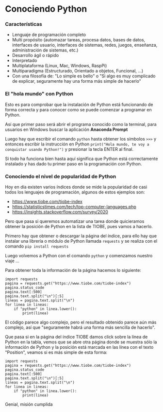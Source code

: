 # Conociendo Python

### Características
- Lenguaje de programación completo
- Multi propósito (automazar tareas, procesa datos, bases de datos, interfaces de usuario, interfaces de sistemas, redes, juegos, enseñanza, administración de sistemas, etc.)
- Desarrollo ágil o rápido
- Interpretado
- Multiplataforma (Linux, Mac, Windows, RaspPi)
- Multiparadigma (Estructurado, Orientado a objetos, Funcional, ...)
- Con una filosofía de: "Lo simple es bello" o "Si algo es muy complicado de explicar, seguramente hay una forma más simple de hacerlo"


### El "hola mundo" con Python

Esto es para comprobar que la instalación de Python está funcionando de forma correcta y para conocer como se puede comenzar a programar en Python.

Así que primer paso será abrir el programa conocido como la terminal, para usuarios en Windows buscar la aplicación **Anaconda Prompt** 

Luego hay que escribir el comando `python` hasta obtener los símbolos `>>>` y entonces escribir la instrucción en Python `print("Hola mundo, te voy a conquistar usando Python!")` y presionar la tecla ENTER al final.

Si todo ha funciona bien hasta aquí significa que Python está correctamente instalado y has dado tu primer paso en la programación con Python.

### Conociendo el nivel de popularidad de Python

Hoy en día existen varios índices donde se mide la popularidad de casi todos los lenguajes de programación, algunos de estos ejemplos son:

- https://www.tiobe.com/tiobe-index
- https://statisticstimes.com/tech/top-computer-languages.php
- https://insights.stackoverflow.com/survey/2020

Pero que pasa si queremos automatizar una tarea donde quicieramos obtener la posición de Python en la lista de TIOBE, pues vamos a hacerlo.

Primero hay que obtener o descargar la página del índice, para ello hay que instalar una librería o módulo de Python llamada `requests` y se realiza con el comando `pip install requests`

Luego volvemos a Python con el comando `python` y comenzamos nuestro viaje ...

Para obtener toda la información de la página hacemos lo siguiente:

```
import requests
pagina = requests.get("https://www.tiobe.com/tiobe-index")
pagina.status_code
pagina.text[:500]
pagina.text.split("\n")[:5]
lineas = pagina.text.split("\n")
for linea in lineas:
    if "python" in linea.lower():
        print(linea)
```

El código parece algo complejo, pero el resultado obtenido parece aún más complejo, así que "seguramente habrá una forma más sencilla de hacerlo".

Que pasa si en la página del índice TIOBE damos click sobre la línea de Python en la tabla, vemos que se abre otra página donde se muestra sólo la información de Python y la posición está marcada en las línea con el texto "Position", veamos si es más simple de esta forma:

```
import requests
pagina = requests.get("https://www.tiobe.com/tiobe-index")
pagina.status_code
pagina.text[:500]
pagina.text.split("\n")[:5]
lineas = pagina.text.split("\n")
for linea in lineas:
    if "python" in linea.lower():
        print(linea)
```

Genial, misión cumplida

